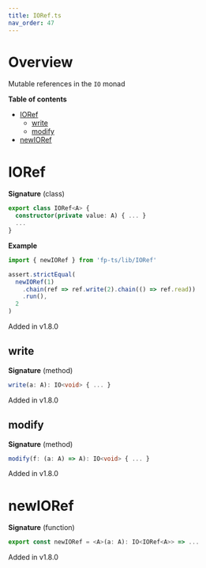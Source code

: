 ```yaml
---
title: IORef.ts
nav_order: 47
---
```


# Overview

Mutable references in the `IO` monad

<!-- START doctoc generated TOC please keep comment here to allow auto update -->
<!-- DON'T EDIT THIS SECTION, INSTEAD RE-RUN doctoc TO UPDATE -->
**Table of contents**

- [IORef](#ioref)
  - [write](#write)
  - [modify](#modify)
- [newIORef](#newioref)

<!-- END doctoc generated TOC please keep comment here to allow auto update -->

# IORef

**Signature** (class)

```ts
export class IORef<A> {
  constructor(private value: A) { ... }
  ...
}
```

**Example**

```ts
import { newIORef } from 'fp-ts/lib/IORef'

assert.strictEqual(
  newIORef(1)
    .chain(ref => ref.write(2).chain(() => ref.read))
    .run(),
  2
)
```

Added in v1.8.0

## write

**Signature** (method)

```ts
write(a: A): IO<void> { ... }
```

Added in v1.8.0

## modify

**Signature** (method)

```ts
modify(f: (a: A) => A): IO<void> { ... }
```

Added in v1.8.0

# newIORef

**Signature** (function)

```ts
export const newIORef = <A>(a: A): IO<IORef<A>> => ...
```

Added in v1.8.0
